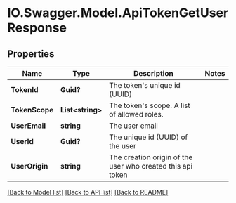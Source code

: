 # IO.Swagger.Model.ApiTokenGetUserResponse
## Properties

Name | Type | Description | Notes
------------ | ------------- | ------------- | -------------
**TokenId** | **Guid?** | The token&#x27;s unique id (UUID) | 
**TokenScope** | **List&lt;string&gt;** | The token&#x27;s scope. A list of allowed roles. | 
**UserEmail** | **string** | The user email | 
**UserId** | **Guid?** | The unique id (UUID) of the user | 
**UserOrigin** | **string** | The creation origin of the user who created this api token | 

[[Back to Model list]](../README.md#documentation-for-models) [[Back to API list]](../README.md#documentation-for-api-endpoints) [[Back to README]](../README.md)


